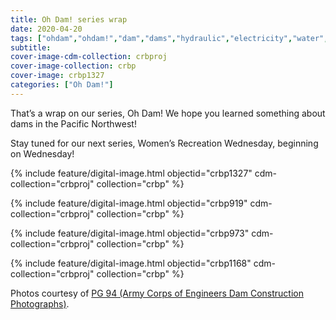 ```yaml
---
title: Oh Dam! series wrap
date: 2020-04-20
tags: ["ohdam","ohdam!","dam","dams","hydraulic","electricity","water","irrigation","ColumbiaRiver","ColumbiaRiverBasin"]
subtitle: 
cover-image-cdm-collection: crbproj
cover-image-collection: crbp
cover-image: crbp1327
categories: ["Oh Dam!"]
---
```


That’s a wrap on our series, Oh Dam! We hope you learned something about dams in the Pacific Northwest!</p><p>Stay tuned for our next series, Women’s Recreation Wednesday, beginning on Wednesday!

{% include feature/digital-image.html objectid="crbp1327" cdm-collection="crbproj" collection="crbp" %}

{% include feature/digital-image.html objectid="crbp919" cdm-collection="crbproj" collection="crbp" %}

{% include feature/digital-image.html objectid="crbp973" cdm-collection="crbproj" collection="crbp" %}

{% include feature/digital-image.html objectid="crbp1168" cdm-collection="crbproj" collection="crbp" %}

Photos courtesy of [PG 94 (Army Corps of Engineers Dam Construction Photographs)](https://archiveswest.orbiscascade.org/ark:/80444/xv165618/op=fstyle.aspx?t=k&amp;q=).

